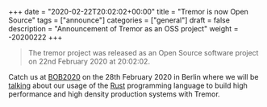 +++
date = "2020-02-22T20:02:02+00:00"
title = "Tremor is now Open Source"
tags = ["announce"]
categories = ["general"]
draft = false
description = "Announcement of Tremor as an OSS project"
weight = -20200222
+++

>
> The tremor project was released as an Open Source software project
> on 22nd February 2020 at 20:02:02.
>

Catch us at [BOB2020](https://bobkonf.de/2020/en/) on the 28th February
2020 in Berlin where we will be [talking](https://bobkonf.de/2020/ennis-gies.html) about our usage of the [Rust](https://www.rust-lang.org/) programming language to build high performance and high
density production systems with Tremor.
